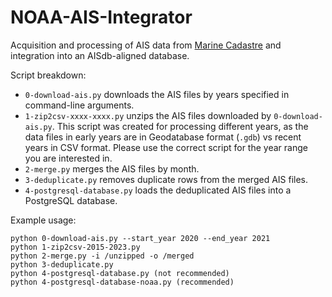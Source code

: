 # NOAA-AIS-Integrator
Acquisition and processing of AIS data from [Marine Cadastre](https://hub.marinecadastre.gov/pages/vesseltraffic) and integration into an AISdb-aligned database.

Script breakdown:

- `0-download-ais.py` downloads the AIS files by years specified in command-line arguments. 
- `1-zip2csv-xxxx-xxxx.py` unzips the AIS files downloaded by `0-download-ais.py`. This script was created for processing different years, as the data files in early years are in Geodatabase format (`.gdb`) vs recent years in CSV format. Please use the correct script for the year range you are interested in.
- `2-merge.py` merges the AIS files by month.
- `3-deduplicate.py` removes duplicate rows from the merged AIS files.
- `4-postgresql-database.py` loads the deduplicated AIS files into a PostgreSQL database.



Example usage: 
```
python 0-download-ais.py --start_year 2020 --end_year 2021
python 1-zip2csv-2015-2023.py
python 2-merge.py -i /unzipped -o /merged
python 3-deduplicate.py 
python 4-postgresql-database.py (not recommended)
python 4-postgresql-database-noaa.py (recommended)
```

